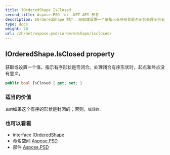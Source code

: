 ```yaml
---
title: IOrderedShape.IsClosed
second_title: Aspose.PSD for .NET API 参考
description: IOrderedShape 财产. 获取或设置一个值指示有序形状是否闭合处理闭合有序形状时起点和终点没有意义
type: docs
weight: 20
url: /zh/net/aspose.psd/iorderedshape/isclosed/
---
```

## IOrderedShape.IsClosed property

获取或设置一个值，指示有序形状是否闭合。处理闭合有序形状时，起点和终点没有意义。

```csharp
public bool IsClosed { get; set; }
```

### 适当的价值

`真的`如果这个有序的形状是封闭的；否则，`错误的`.

### 也可以看看

* interface [IOrderedShape](../)
* 命名空间 [Aspose.PSD](../../iorderedshape/)
* 部件 [Aspose.PSD](../../../)


